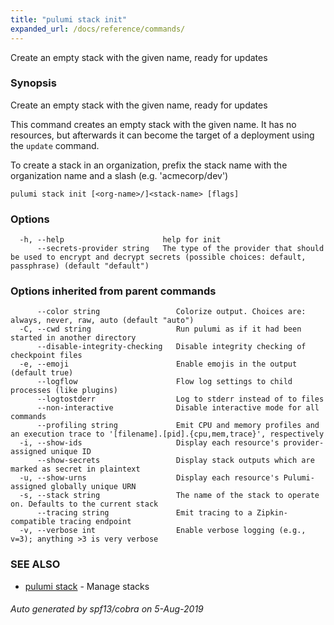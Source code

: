 ```yaml
---
title: "pulumi stack init"
expanded_url: /docs/reference/commands/
---
```




Create an empty stack with the given name, ready for updates

### Synopsis

Create an empty stack with the given name, ready for updates

This command creates an empty stack with the given name.  It has no resources,
but afterwards it can become the target of a deployment using the `update` command.

To create a stack in an organization, prefix the stack name with the organization name
and a slash (e.g. 'acmecorp/dev')

```
pulumi stack init [<org-name>/]<stack-name> [flags]
```

### Options

```
  -h, --help                      help for init
      --secrets-provider string   The type of the provider that should be used to encrypt and decrypt secrets (possible choices: default, passphrase) (default "default")
```

### Options inherited from parent commands

```
      --color string                 Colorize output. Choices are: always, never, raw, auto (default "auto")
  -C, --cwd string                   Run pulumi as if it had been started in another directory
      --disable-integrity-checking   Disable integrity checking of checkpoint files
  -e, --emoji                        Enable emojis in the output (default true)
      --logflow                      Flow log settings to child processes (like plugins)
      --logtostderr                  Log to stderr instead of to files
      --non-interactive              Disable interactive mode for all commands
      --profiling string             Emit CPU and memory profiles and an execution trace to '[filename].[pid].{cpu,mem,trace}', respectively
  -i, --show-ids                     Display each resource's provider-assigned unique ID
      --show-secrets                 Display stack outputs which are marked as secret in plaintext
  -u, --show-urns                    Display each resource's Pulumi-assigned globally unique URN
  -s, --stack string                 The name of the stack to operate on. Defaults to the current stack
      --tracing string               Emit tracing to a Zipkin-compatible tracing endpoint
  -v, --verbose int                  Enable verbose logging (e.g., v=3); anything >3 is very verbose
```

### SEE ALSO

* [pulumi stack](/docs/reference/cli/pulumi_stack/)	 - Manage stacks

###### Auto generated by spf13/cobra on 5-Aug-2019
